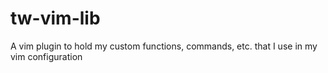 # tw-vim-lib

A vim plugin to hold my custom functions, commands, etc. that I use in my vim configuration
